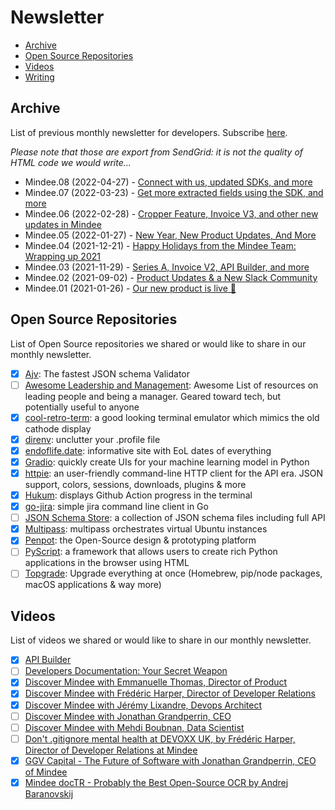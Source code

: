 # Newsletter

- [Archive](#archive)
- [Open Source Repositories](#open-source-repositories)
- [Videos](#videos)
- [Writing](../writing/newsletter.md)

## Archive
List of previous monthly newsletter for developers. Subscribe [here](https://newsletter.mindee.com).

_Please note that those are export from SendGrid: it is not the quality of HTML code we would write..._

- Mindee.08 (2022-04-27) - [Connect with us, updated SDKs, and more](Newsletter-08.html)
- Mindee.07 (2022-03-23) - [Get more extracted fields using the SDK, and more](Newsletter-07.html)
- Mindee.06 (2022-02-28) - [Cropper Feature, Invoice V3, and other new updates in Mindee](Newsletter-06.html)
- Mindee.05 (2022-01-27) - [New Year, New Product Updates, And More](Newsletter-05.html)
- Mindee.04 (2021-12-21) - [Happy Holidays from the Mindee Team: Wrapping up 2021](Newsletter-04.html)
- Mindee.03 (2021-11-29) - [Series A, Invoice V2, API Builder, and more](Newsletter-03.html)
- Mindee.02 (2021-09-02) - [Product Updates & a New Slack Community](Newsletter-02.html)
- Mindee.01 (2021-01-26) - [Our new product is live 🚀](Newsletter-01.html)

## Open Source Repositories

List of Open Source repositories we shared or would like to share in our monthly newsletter.

- [X] [Ajv](https://github.com/ajv-validator/ajv): The fastest JSON schema Validator
- [ ] [Awesome Leadership and Management](https://github.com/LappleApple/awesome-leading-and-managing): Awesome List of resources on leading people and being a manager. Geared toward tech, but potentially useful to anyone
- [X] [cool-retro-term](https://github.com/Swordfish90/cool-retro-term): a good looking terminal emulator which mimics the old cathode display
- [X] [direnv](https://github.com/direnv/direnv): unclutter your .profile file
- [X] [endoflife.date](https://github.com/endoflife-date/endoflife.date): informative site with EoL dates of everything
- [X] [Gradio](https://github.com/gradio-app/gradio): quickly create UIs for your machine learning model in Python
- [X] [httpie](https://github.com/httpie/httpie): an user-friendly command-line HTTP client for the API era. JSON support, colors, sessions, downloads, plugins & more
- [X] [Hukum](https://github.com/abskmj/hukum): displays Github Action progress in the terminal
- [X] [go-jira](https://github.com/go-jira/jira): simple jira command line client in Go
- [ ] [JSON Schema Store](https://github.com/SchemaStore/schemastore): a collection of JSON schema files including full API
- [X] [Multipass](https://github.com/canonical/multipass): multipass orchestrates virtual Ubuntu instances
- [X] [Penpot](https://github.com/penpot/penpot): the Open-Source design & prototyping platform
- [ ] [PyScript](https://github.com/pyscript/pyscript): a framework that allows users to create rich Python applications in the browser using HTML
- [ ] [Topgrade](https://github.com/r-darwish/topgrade): Upgrade everything at once (Homebrew, pip/node packages, macOS applications & way more)

## Videos

List of videos we shared or would like to share in our monthly newsletter.

- [X] [API Builder](https://www.youtube.com/watch?v=VvOOOYn38ws)
- [ ] [Developers Documentation: Your Secret Weapon](https://www.youtube.com/watch?v=SfKYuIDh8bY)
- [X] [Discover Mindee with Emmanuelle Thomas, Director of Product](https://www.youtube.com/watch?v=Gd1QvKBnlF4)
- [X] [Discover Mindee with Frédéric Harper, Director of Developer Relations](https://www.youtube.com/watch?v=Jn8XOlPWF-4)
- [X] [Discover Mindee with Jérémy Lixandre, Devops Architect](https://www.youtube.com/watch?v=TWt5E9fXj1M)
- [ ] [Discover Mindee with Jonathan Grandperrin, CEO](https://www.youtube.com/watch?v=PDCATS_XLxY)
- [ ] [Discover Mindee with Mehdi Boubnan, Data Scientist](https://www.youtube.com/watch?v=cZl2Vyf6qxo)
- [ ] [Don't .gitignore mental health at DEVOXX UK, by Frédéric Harper, Director of Developer Relations at Mindee](https://www.youtube.com/watch?v=6aiLh4tTSzE)
- [X] [GGV Capital - The Future of Software with Jonathan Grandperrin, CEO of Mindee](https://www.youtube.com/watch?v=ucuNK2UcHIQ)
- [X] [Mindee docTR - Probably the Best Open-Source OCR by Andrej Baranovskij](https://www.youtube.com/watch?v=3nYPIDCToes)
